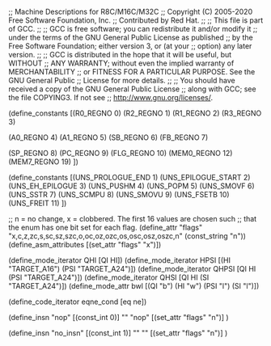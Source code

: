 ;; Machine Descriptions for R8C/M16C/M32C
;; Copyright (C) 2005-2020 Free Software Foundation, Inc.
;; Contributed by Red Hat.
;;
;; This file is part of GCC.
;;
;; GCC is free software; you can redistribute it and/or modify it
;; under the terms of the GNU General Public License as published
;; by the Free Software Foundation; either version 3, or (at your
;; option) any later version.
;;
;; GCC is distributed in the hope that it will be useful, but WITHOUT
;; ANY WARRANTY; without even the implied warranty of MERCHANTABILITY
;; or FITNESS FOR A PARTICULAR PURPOSE.  See the GNU General Public
;; License for more details.
;;
;; You should have received a copy of the GNU General Public License
;; along with GCC; see the file COPYING3.  If not see
;; <http://www.gnu.org/licenses/>.

(define_constants
  [(R0_REGNO 0)
   (R2_REGNO 1)
   (R1_REGNO 2)
   (R3_REGNO 3)

   (A0_REGNO 4)
   (A1_REGNO 5)
   (SB_REGNO 6)
   (FB_REGNO 7)

   (SP_REGNO 8)
   (PC_REGNO 9)
   (FLG_REGNO 10)
   (MEM0_REGNO 12)
   (MEM7_REGNO 19)
   ])

(define_constants
  [(UNS_PROLOGUE_END 1)
   (UNS_EPILOGUE_START 2)
   (UNS_EH_EPILOGUE 3)
   (UNS_PUSHM 4)
   (UNS_POPM 5)
   (UNS_SMOVF 6)
   (UNS_SSTR 7)
   (UNS_SCMPU 8)
   (UNS_SMOVU 9)
   (UNS_FSETB 10)
   (UNS_FREIT 11)
   ])

;; n = no change, x = clobbered.  The first 16 values are chosen such
;; that the enum has one bit set for each flag.
(define_attr "flags" "x,c,z,zc,s,sc,sz,szc,o,oc,oz,ozc,os,osc,osz,oszc,n" (const_string "n"))
(define_asm_attributes [(set_attr "flags" "x")])

(define_mode_iterator QHI [QI HI])
(define_mode_iterator HPSI [(HI "TARGET_A16") (PSI "TARGET_A24")])
(define_mode_iterator QHPSI [QI HI (PSI "TARGET_A24")])
(define_mode_iterator QHSI [QI HI (SI "TARGET_A24")])
(define_mode_attr bwl [(QI "b") (HI "w") (PSI "l") (SI "l")])

(define_code_iterator eqne_cond [eq ne])


(define_insn "nop"
  [(const_int 0)]
  ""
  "nop"
  [(set_attr "flags" "n")]
)

(define_insn "no_insn"
  [(const_int 1)]
  ""
  ""
  [(set_attr "flags" "n")]
)
